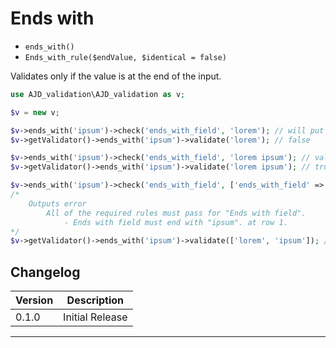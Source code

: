 # Ends with

- `ends_with()`
- `Ends_with_rule($endValue, $identical = false)`

Validates only if the value is at the end of the input.

```php
use AJD_validation\AJD_validation as v;

$v = new v;

$v->ends_with('ipsum')->check('ends_with_field', 'lorem'); // will put error in error bag
$v->getValidator()->ends_with('ipsum')->validate('lorem'); // false

$v->ends_with('ipsum')->check('ends_with_field', 'lorem ipsum'); // validation passes
$v->getValidator()->ends_with('ipsum')->validate('lorem ipsum'); // true

$v->ends_with('ipsum')->check('ends_with_field', ['ends_with_field' => ['aa', 'ipsum']]); // validation fails for row 1, validation passes for row 2.
/*
	Outputs error
		All of the required rules must pass for "Ends with field".
  			- Ends with field must end with "ipsum". at row 1.
*/
$v->getValidator()->ends_with('ipsum')->validate(['lorem', 'ipsum']); // true
```

## Changelog

Version | Description
--------|-------------
  0.1.0 | Initial Release

***
